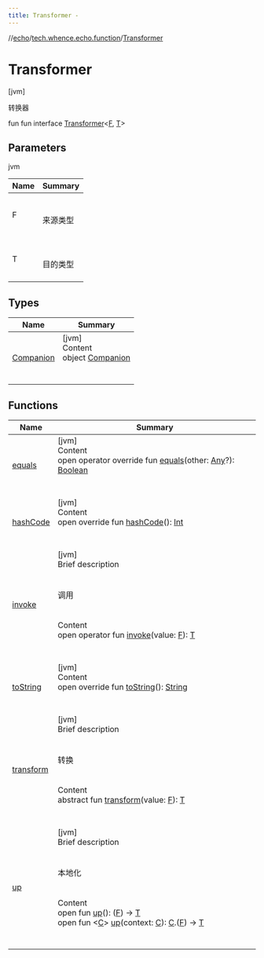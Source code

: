 ```yaml
---
title: Transformer -
---
```

//[echo](../../index.md)/[tech.whence.echo.function](../index.md)/[Transformer](index.md)



# Transformer  
 [jvm] 

转换器

fun fun interface [Transformer](index.md)<[F](index.md), [T](index.md)>   


## Parameters  
  
jvm  
  
|  Name|  Summary| 
|---|---|
| F| <br><br>来源类型<br><br>
| T| <br><br>目的类型<br><br>
  


## Types  
  
|  Name|  Summary| 
|---|---|
| [Companion](-companion/index.md)| [jvm]  <br>Content  <br>object [Companion](-companion/index.md)  <br><br><br>


## Functions  
  
|  Name|  Summary| 
|---|---|
| [equals](../../tech.whence.echo.webclient.response.exception/-response-unrecognized-exception/index.md#kotlin/Any/equals/#kotlin.Any?/PointingToDeclaration/)| [jvm]  <br>Content  <br>open operator override fun [equals](../../tech.whence.echo.webclient.response.exception/-response-unrecognized-exception/index.md#kotlin/Any/equals/#kotlin.Any?/PointingToDeclaration/)(other: [Any](https://kotlinlang.org/api/latest/jvm/stdlib/kotlin/-any/index.html)?): [Boolean](https://kotlinlang.org/api/latest/jvm/stdlib/kotlin/-boolean/index.html)  <br><br><br>
| [hashCode](../../tech.whence.echo.webclient.response.exception/-response-unrecognized-exception/index.md#kotlin/Any/hashCode/#/PointingToDeclaration/)| [jvm]  <br>Content  <br>open override fun [hashCode](../../tech.whence.echo.webclient.response.exception/-response-unrecognized-exception/index.md#kotlin/Any/hashCode/#/PointingToDeclaration/)(): [Int](https://kotlinlang.org/api/latest/jvm/stdlib/kotlin/-int/index.html)  <br><br><br>
| [invoke](invoke.md)| [jvm]  <br>Brief description  <br><br><br>调用<br><br>  <br>Content  <br>open operator fun [invoke](invoke.md)(value: [F](index.md)): [T](index.md)  <br><br><br>
| [toString](../../tech.whence.echo.webclient.response.exception/-response-unrecognized-exception/index.md#kotlin/Any/toString/#/PointingToDeclaration/)| [jvm]  <br>Content  <br>open override fun [toString](../../tech.whence.echo.webclient.response.exception/-response-unrecognized-exception/index.md#kotlin/Any/toString/#/PointingToDeclaration/)(): [String](https://kotlinlang.org/api/latest/jvm/stdlib/kotlin/-string/index.html)  <br><br><br>
| [transform](transform.md)| [jvm]  <br>Brief description  <br><br><br>转换<br><br>  <br>Content  <br>abstract fun [transform](transform.md)(value: [F](index.md)): [T](index.md)  <br><br><br>
| [up](up.md)| [jvm]  <br>Brief description  <br><br><br>本地化<br><br>  <br>Content  <br>open fun [up](up.md)(): ([F](index.md)) -> [T](index.md)  <br>open fun <[C](up.md)> [up](up.md)(context: [C](up.md)): [C](up.md).([F](index.md)) -> [T](index.md)  <br><br><br>


